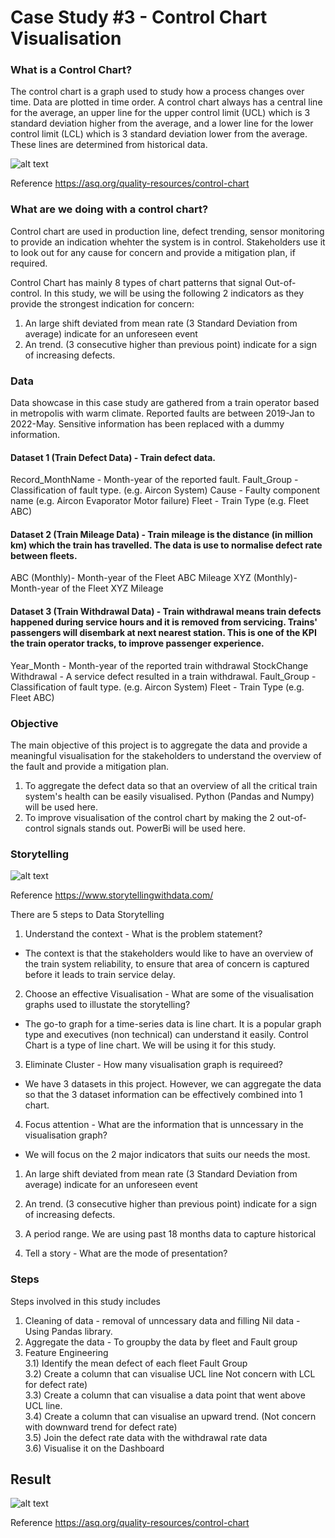 # Case Study #3 - Control Chart Visualisation

### What is a Control Chart?

The control chart is a graph used to study how a process changes over time. Data are plotted in time order. A control chart always has a central line for the average, an upper line for the upper control limit (UCL) which is 3 standard deviation higher from the average, and a lower line for the lower control limit (LCL) which is 3 standard deviation lower from the average. These lines are determined from historical data.


![alt text](https://asq.org/-/media/Images/Learn-About-Quality/Seven-Basic-Quality-Tools/dcat-control-chart.gif?la=en)

Reference
https://asq.org/quality-resources/control-chart

### What are we doing with a control chart?

Control chart are used in production line, defect trending, sensor monitoring to provide an indication whehter the system is in control. Stakeholders use it to look out for any cause for concern and provide a mitigation plan, if required.

Control Chart has mainly 8 types of chart patterns that signal Out-of-control. In this study, we will be using the following 2 indicators as they provide the strongest indication for concern:

1) An large shift deviated from mean rate (3 Standard Deviation from average) indicate for an unforeseen event 
2) An trend. (3 consecutive higher than previous point) indicate for a sign of increasing defects.

### Data 

Data showcase in this case study are gathered from a train operator based in metropolis with warm climate. Reported faults are between 2019-Jan to 2022-May. Sensitive information has been replaced with a dummy information.

#### Dataset 1 (Train Defect Data) - Train defect data.

Record_MonthName - Month-year of the reported fault.
Fault_Group - Classification of fault type. (e.g. Aircon System)
Cause - Faulty component name (e.g. Aircon Evaporator Motor failure)
Fleet - Train Type (e.g. Fleet ABC)

#### Dataset 2 (Train Mileage Data) - Train mileage is the distance (in million km) which the train has travelled. The data is use to normalise defect rate between fleets.

ABC (Monthly)- Month-year of the Fleet ABC Mileage
XYZ (Monthly)- Month-year of the Fleet XYZ Mileage

#### Dataset 3 (Train Withdrawal Data) - Train withdrawal means train defects happened during service hours and it is removed from servicing. Trains' passengers will disembark at next nearest station. This is one of the KPI the train operator tracks, to improve passenger experience.

Year_Month - Month-year of the reported train withdrawal
StockChange Withdrawal - A service defect resulted in a train withdrawal.
Fault_Group - Classification of fault type. (e.g. Aircon System)
Fleet - Train Type (e.g. Fleet ABC)

### Objective

The main objective of this project is to aggregate the data and provide a meaningful visualisation for the stakeholders to understand the overview of the fault and provide a mitigation plan.
1) To aggregate the defect data so that an overview of all the critical train system's health can be easily visualised. Python (Pandas and Numpy) will be used here.
2) To improve visualisation of the control chart by making the 2 out-of-control signals stands out. PowerBi will be used here.

### Storytelling

![alt text](https://i.ibb.co/bPYXhWT/Capture.jpg)

Reference
https://www.storytellingwithdata.com/

There are 5 steps to Data Storytelling

1) Understand the context - What is the problem statement?
- The context is that the stakeholders would like to have an overview of the train system reliability, to ensure that area of concern is captured before it leads to train service delay.

2) Choose an effective Visualisation - What are some of the visualisation graphs used to illustate the storytelling?
- The go-to graph for a time-series data is line chart. It is a popular graph type and executives (non technical) can understand it easily. Control Chart is a type of line chart. We will be using it for this study.

3) Eliminate Cluster - How many visualisation graph is requireed?
- We have 3 datasets in this project. However, we can aggregate the data so that the 3 dataset information can be effectively combined into 1 chart.

4) Focus attention - What are the information that is unncessary in the visualisation graph?
- We will focus on the 2 major indicators that suits our needs the most.

1) An large shift deviated from mean rate (3 Standard Deviation from average) indicate for an unforeseen event 
2) An trend. (3 consecutive higher than previous point) indicate for a sign of increasing defects.
3) A period range. We are using past 18 months data to capture historical 

5) Tell a story - What are the mode of presentation?

### Steps
Steps involved in this study includes

1) Cleaning of data - removal of unncessary data and filling Nil data - Using Pandas library.
2) Aggregate the data -  To groupby the data by fleet and Fault group 
3) Feature Engineering 
<br /> 3.1) Identify the mean defect of each fleet Fault Group
<br /> 3.2) Create a column that can visualise UCL line Not concern with LCL for defect rate)
<br /> 3.3) Create a column that can visualise a data point that went above UCL line.
<br /> 3.4) Create a column that can visualise an upward trend. (Not concern with downward trend for defect rate)
<br /> 3.5) Join the defect rate data with the withdrawal rate data
<br /> 3.6) Visualise it on the Dashboard

## Result


![alt text](https://asq.org/-/media/Images/Learn-About-Quality/Seven-Basic-Quality-Tools/dcat-control-chart.gif?la=en)












Reference
https://asq.org/quality-resources/control-chart
